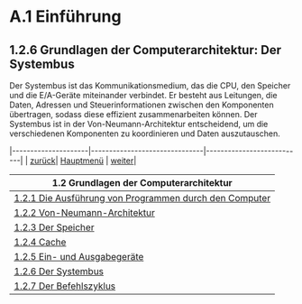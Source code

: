 # A.1 Einführung
## 1.2.6 Grundlagen der Computerarchitektur: Der Systembus

Der Systembus ist das Kommunikationsmedium, das die CPU, den Speicher und die E/A-Geräte miteinander verbindet. Er besteht aus Leitungen, die Daten, Adressen und Steuerinformationen zwischen den Komponenten übertragen, sodass diese effizient zusammenarbeiten können. Der Systembus ist in der Von-Neumann-Architektur entscheidend, um die verschiedenen Komponenten zu koordinieren und Daten auszutauschen.


|---------------------|-------------------------------|---------------------------|
| [zurück](eaintro.md)| [Hauptmenü](../ueberblick.md) | [weiter](archintro_pip.md)| 


| **1.2 Grundlagen der Computerarchitektur**                                                |
|-------------------------------------------------------------------------------------------|
| [1.2.1 Die Ausführung von Programmen durch den Computer](../einführungarch/cpuintro.md)   |
| [1.2.2 Von-Neumann-Architektur](../einführungarch/archintro.md)                           |
| [1.2.3 Der Speicher](../einführungarch/memintro.md)                                       |
| [1.2.4 Cache](../einführungarch/cache.md)                                    |
| [1.2.5 Ein- und Ausgabegeräte](../einführungarch/eaintro.md)                              |
| [1.2.6 Der Systembus](../einführungarch/sbusintro.md)                                     |
| [1.2.7 Der Befehlszyklus](../einführungarch/archintro_pip.md)                             |